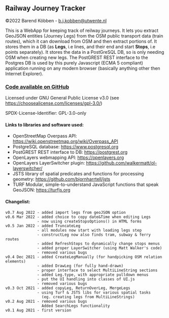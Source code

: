 ## Railway Journey Tracker

©2022 Barend Köbben - <a href="mailto:b.j.kobben@utwente.nl">b.j.kobben@utwente.nl</a> 

This is a WebApp for keeping track of reilway journeys. It lets you extract GeoJSON entities (Journey Legs) from the OSM public transport data
(train routes), which it can download from OSM and then extract portions of. 
It stores them in a DB (as **Legs**, i.e lines, and their end and start **Stops**, i.e points 
separately). It stores the data in a PostGreSQL DB, so is only needing OSM when creating new legs.
The PostGREST REST interface to the Postgres DB is used by this purely Javascript (ECMA 5 compliant) application running on any modern browser
(basically anything other then Internet Explorer).

### [Code available on GitHub](https://github.com/kobben/railwayjourneytracker)

Licensed under GNU General Public License v3.0 (see https://choosealicense.com/licenses/gpl-3.0/)

SPDX-License-Identifier: GPL-3.0-only

#### Links to libraries and software used:
* OpenStreetMap Overpass API: https://wiki.openstreetmap.org/wiki/Overpass_API
* PostgreSQL database: https://www.postgresql.org
* PostGREST REST interface to DB: https://postgrest.org
* OpenLayers webmapping API: https://openlayers.org 
* OpenLayers LayerSwitcher plugin: https://github.com/walkermatt/ol-layerswitcher/
* JSTS library of spatial predicates and functions for processing geometry: https://github.com/bjornharrtell/jsts
* TURF Modular, simple-to-understand JavaScript functions that speak GeoJSON: https://turfjs.org

#### Changelist:
    v0.7 Aug 2022 - added import legs from geoJSON option
    v0.6 Mar 2022 - added choice to copy date&Time when editing Legs
                  - now using createStopsOptions() in HTML forms
    v0.5 Jan 2022 - added TruncateLeg
                  - all modules now start with loading legs step  
                  - constructLeg now also finds tram, subway & ferry routes
                  - added RefreshStops to dynamically change stops menus
                  - added proper LayerSwitcher (using Matt Walker's code)
                  - removed various bugs
    v0.4 Dec 2021 - added CreateLegManually (for handpicking OSM relation elements)
                  - added DrawLeg (for fully hand-drawn)
                  - proper interface to select MultiLineString sections
                  - added Leg.type, with appropriate pulldown menus
                  - put the UI handling into classes of UI.js
                  - removed various bugs
    v0.3 Oct 2021 - added copyLeg, ReturnOverLeg, MergeLegs
                  - using Turf & JSTS libs for various spatial tasks 
                    (eg. creating legs from MultiLineStrings)
    v0.2 Aug 2021 - removed various bugs
                    Added SearchLegs functionality
    v0.1 Aug 2021 - first version